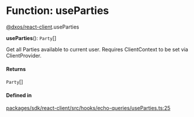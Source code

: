 # Function: useParties

[@dxos/react-client](../modules/dxos_react_client.md).useParties

**useParties**(): `Party`[]

Get all Parties available to current user.
Requires ClientContext to be set via ClientProvider.

#### Returns

`Party`[]

#### Defined in

[packages/sdk/react-client/src/hooks/echo-queries/useParties.ts:25](https://github.com/dxos/dxos/blob/db8188dae/packages/sdk/react-client/src/hooks/echo-queries/useParties.ts#L25)
